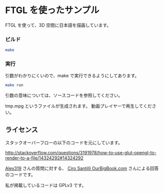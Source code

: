 # FTGL を使ったサンプル

FTGL を使って、3D 空間に日本語を描画しています。

### ビルド

```sh
make
```

### 実行

引数がわかりにくいので、make で実行できるようにしてあります。

```sh
make run
```

引数の意味については、ソースコードを参照してください。

tmp.mpg というファイルが生成されます。
動画プレイヤーで再生してください。

## ライセンス

スタックオーバーフローの以下のコードを元にしています。

http://stackoverflow.com/questions/3191978/how-to-use-glut-opengl-to-render-to-a-file/14324292#14324292

[Alex319](https://stackoverflow.com/users/130658/alex319) さんの質問に対する、
[Ciro Santilli OurBigBook.com](https://stackoverflow.com/users/895245/ciro-santilli-ourbigbook-com) さんによる回答のコードです。

私が掲載しているコードは GPLv3 です。
